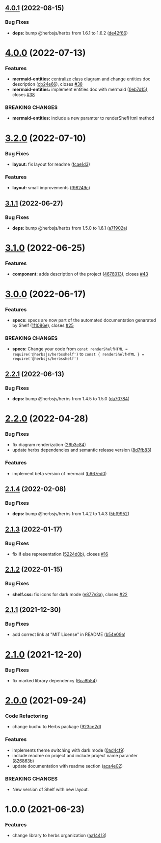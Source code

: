 ## [4.0.1](https://github.com/herbsjs/herbsshelf/compare/v4.0.0...v4.0.1) (2022-08-15)


### Bug Fixes

* **deps:** bump @herbsjs/herbs from 1.6.1 to 1.6.2 ([de42f66](https://github.com/herbsjs/herbsshelf/commit/de42f66319b9c14b1c6a0ec38f1572630cdc25ba))

# [4.0.0](https://github.com/herbsjs/herbsshelf/compare/v3.2.0...v4.0.0) (2022-07-13)


### Features

* **mermaid-entities:** centralize class diagram and change entities doc description ([cb24e66](https://github.com/herbsjs/herbsshelf/commit/cb24e66ff487afa1441e8a54b3d7a15639e1b10b)), closes [#38](https://github.com/herbsjs/herbsshelf/issues/38)
* **mermaid-entities:** implement entities doc with mermaid ([0eb7d15](https://github.com/herbsjs/herbsshelf/commit/0eb7d15fe2965c909cc90ba2ed6252b76775403e)), closes [#38](https://github.com/herbsjs/herbsshelf/issues/38)


### BREAKING CHANGES

* **mermaid-entities:** include a new paramter to renderShefHtml method

# [3.2.0](https://github.com/herbsjs/herbsshelf/compare/v3.1.1...v3.2.0) (2022-07-10)


### Bug Fixes

* **layout:** fix layout for readme ([fcae1d3](https://github.com/herbsjs/herbsshelf/commit/fcae1d3865bd3b206e62da7b46c3f16bf57bc954))


### Features

* **layout:** small improvements ([f98249c](https://github.com/herbsjs/herbsshelf/commit/f98249ca2699e5be0b4451f35bddddf75a9a1bff))

## [3.1.1](https://github.com/herbsjs/herbsshelf/compare/v3.1.0...v3.1.1) (2022-06-27)


### Bug Fixes

* **deps:** bump @herbsjs/herbs from 1.5.0 to 1.6.1 ([a71902a](https://github.com/herbsjs/herbsshelf/commit/a71902a37be4f6b1f49b7c860373b984bec8a1f3))

# [3.1.0](https://github.com/herbsjs/herbsshelf/compare/v3.0.0...v3.1.0) (2022-06-25)


### Features

* **component:** adds description of the project ([4676013](https://github.com/herbsjs/herbsshelf/commit/4676013043b872f71910c0060f4ea96a1b98c284)), closes [#43](https://github.com/herbsjs/herbsshelf/issues/43)

# [3.0.0](https://github.com/herbsjs/herbsshelf/compare/v2.2.1...v3.0.0) (2022-06-17)


### Features

* **specs:** specs are now part of the automated documentation genarated by Shelf ([1f1086e](https://github.com/herbsjs/herbsshelf/commit/1f1086ed7c35cecdfe8a4c496a304edd1ea98a9a)), closes [#25](https://github.com/herbsjs/herbsshelf/issues/25)


### BREAKING CHANGES

* **specs:** Change your code from `const renderShelfHTML = require('@herbsjs/herbsshelf')` to
`const { renderShelfHTML } = require('@herbsjs/herbsshelf')`

## [2.2.1](https://github.com/herbsjs/herbsshelf/compare/v2.2.0...v2.2.1) (2022-06-13)


### Bug Fixes

* **deps:** bump @herbsjs/herbs from 1.4.5 to 1.5.0 ([da70784](https://github.com/herbsjs/herbsshelf/commit/da707846b4830cb29c193cfc45fda184064fefc1))

# [2.2.0](https://github.com/herbsjs/herbsshelf/compare/v2.1.4...v2.2.0) (2022-04-28)


### Bug Fixes

* fix diagram renderization ([26b3c84](https://github.com/herbsjs/herbsshelf/commit/26b3c8445fa98587c6987f249113623f9b68ec3a))
* update herbs dependencies and semantic release version ([8d7fb83](https://github.com/herbsjs/herbsshelf/commit/8d7fb83c395b0d53cf07766ec88ac314742a612a))


### Features

* implement beta version of mermaid ([b667ed0](https://github.com/herbsjs/herbsshelf/commit/b667ed07782e355fae2aac4aed80767a1a2b9b7c))

## [2.1.4](https://github.com/herbsjs/herbsshelf/compare/v2.1.3...v2.1.4) (2022-02-08)


### Bug Fixes

* **deps:** bump @herbsjs/herbs from 1.4.2 to 1.4.3 ([5bf9952](https://github.com/herbsjs/herbsshelf/commit/5bf9952a52bffd518cd95e43c64cebd2d34dec9f))

## [2.1.3](https://github.com/herbsjs/herbsshelf/compare/v2.1.2...v2.1.3) (2022-01-17)


### Bug Fixes

* fix if else representation ([5224d0b](https://github.com/herbsjs/herbsshelf/commit/5224d0bd4fcb47f750bcf22cbdd1be15a5b8fd29)), closes [#16](https://github.com/herbsjs/herbsshelf/issues/16)

## [2.1.2](https://github.com/herbsjs/herbsshelf/compare/v2.1.1...v2.1.2) (2022-01-15)


### Bug Fixes

* **shelf.css:** fix icons for dark mode ([e877e3a](https://github.com/herbsjs/herbsshelf/commit/e877e3afc51517f5cc625caccb3c1de9d6ca0901)), closes [#22](https://github.com/herbsjs/herbsshelf/issues/22)

## [2.1.1](https://github.com/herbsjs/herbsshelf/compare/v2.1.0...v2.1.1) (2021-12-30)


### Bug Fixes

* add correct link at "MIT License" in README ([b54e09a](https://github.com/herbsjs/herbsshelf/commit/b54e09ad2d227aab20a088459c8d58704e99d3d6))

# [2.1.0](https://github.com/herbsjs/herbsshelf/compare/v2.0.0...v2.1.0) (2021-12-20)


### Bug Fixes

* fix marked library dependency ([6ca8b54](https://github.com/herbsjs/herbsshelf/commit/6ca8b54984f655160fa8d94547e7452d2328192b))


# [2.0.0](https://github.com/herbsjs/herbsshelf/compare/v1.0.0...v2.0.0) (2021-09-24)


### Code Refactoring

* change buchu to Herbs package ([923ce2d](https://github.com/herbsjs/herbsshelf/commit/923ce2df72808ae3c7bba6a91459726a00a019c2))


### Features

* implements theme switching with dark mode ([0ad4cf9](https://github.com/herbsjs/herbsshelf/commit/0ad4cf95664d7ea9af14cd47070eff74f24505a3))
* include readme on project and include project name paramter ([826863b](https://github.com/herbsjs/herbsshelf/commit/826863be4f24664c2ee6ffae5ba538afdde41315))
* update documentation with readme section ([aca4e02](https://github.com/herbsjs/herbsshelf/commit/aca4e0225e4d823cb56a099558cfb81b9eb80696))


### BREAKING CHANGES

* New version of Shelf with new layout.

# 1.0.0 (2021-06-23)


### Features

* change library to herbs organization ([aa14413](https://github.com/herbsjs/herbsshelf/commit/aa14413fffe53206218a0a6a43e7a683a37ada31))
